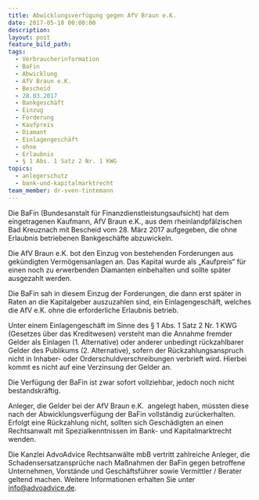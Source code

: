 ```yaml
---
title: Abwicklungsverfügung gegen AfV Braun e.K.
date: 2017-05-10 00:00:00
description:
layout: post
feature_bild_path:
tags:
  - Verbraucherinformation
  - BaFin
  - Abwicklung
  - AfV Braun e.K.
  - Bescheid
  - 28.03.2017
  - Bankgeschäft
  - Einzug
  - Forderung
  - Kaufpreis
  - Diamant
  - Einlagengeschäft
  - ohne
  - Erlaubnis
  - § 1 Abs. 1 Satz 2 Nr. 1 KWG
topics:
  - anlegerschutz
  - bank-und-kapitalmarktrecht
team_member: dr-sven-tintemann
---
```



Die BaFin (Bundesanstalt für Finanzdienstleistungsaufsicht) hat dem eingetragenen Kaufmann, AfV Braun e.K., aus dem rheinlandpfälzischen Bad Kreuznach mit Bescheid vom 28. März 2017 aufgegeben, die ohne Erlaubnis betriebenen Bankgeschäfte abzuwickeln.

Die AfV Braun e.K. bot den Einzug von bestehenden Forderungen aus gekündigten Vermögensanlagen an. Das Kapital wurde als „Kaufpreis“ für einen noch zu erwerbenden Diamanten einbehalten und sollte später ausgezahlt werden.

Die BaFin sah in diesem Einzug der Forderungen, die dann erst später in Raten an die Kapitalgeber auszuzahlen sind, ein Einlagengeschäft, welches die AfV e.K. ohne die erforderliche Erlaubnis betrieb.

Unter einem Einlagengeschäft im Sinne des § 1 Abs. 1 Satz 2 Nr. 1 KWG (Gesetzes über das Kreditwesen) versteht man die Annahme fremder Gelder als Einlagen (1. Alternative) oder anderer unbedingt rückzahlbarer Gelder des Publikums (2. Alternative), sofern der Rückzahlungsanspruch nicht in Inhaber- oder Orderschuldverschreibungen verbrieft wird. Hierbei kommt es nicht auf eine Verzinsung der Gelder an.

Die Verfügung der BaFin ist zwar sofort vollziehbar, jedoch noch nicht bestandskräftig.

Anleger, die Gelder bei der AfV Braun e.K.  angelegt haben, müssten diese nach der Abwicklungsverfügung der BaFin vollständig zurückerhalten. Erfolgt eine Rückzahlung nicht, sollten sich Geschädigten an einen Rechtsanwalt mit Spezialkenntnissen im Bank- und Kapitalmarktrecht  wenden.

Die Kanzlei AdvoAdvice Rechtsanwälte mbB vertritt zahlreiche Anleger, die Schadensersatzansprüche nach Maßnahmen der BaFin gegen betroffene Unternehmen, Vorstände und Geschäftsführer sowie Vermittler / Berater geltend machen. Weitere Informationen erhalten Sie unter info@advoadvice.de.